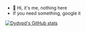 - 👋 Hi, it's me, nothing here
- If you need something, google it

[![Dydypd's GitHub stats](https://github-readme-stats.vercel.app/api?username=dydypd&show_icons=true&theme=dark)](https://github.com/dydypd/github-readme-stats)
<!---
dydypd/dydypd is a ✨ special ✨ repository because its `README.md` (this file) appears on your GitHub profile.
You can click the Preview link to take a look at your changes.
--->
